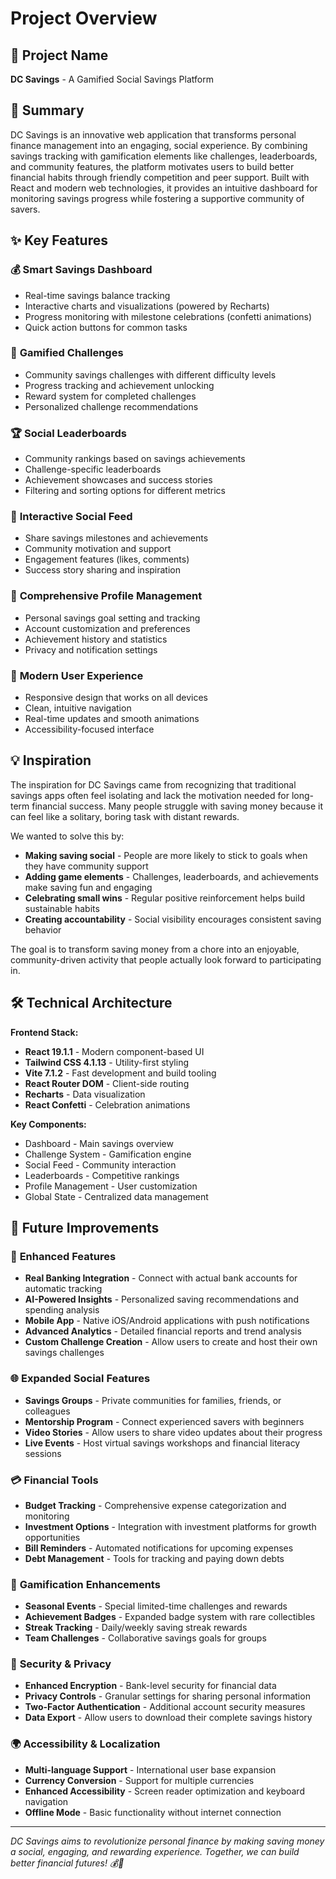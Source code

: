 # Project Overview

## 🎯 Project Name
**DC Savings** - A Gamified Social Savings Platform

## 🚀 Summary
DC Savings is an innovative web application that transforms personal finance management into an engaging, social experience. By combining savings tracking with gamification elements like challenges, leaderboards, and community features, the platform motivates users to build better financial habits through friendly competition and peer support. Built with React and modern web technologies, it provides an intuitive dashboard for monitoring savings progress while fostering a supportive community of savers.

## ✨ Key Features

### 💰 **Smart Savings Dashboard**
- Real-time savings balance tracking
- Interactive charts and visualizations (powered by Recharts)
- Progress monitoring with milestone celebrations (confetti animations)
- Quick action buttons for common tasks

### 🎯 **Gamified Challenges**
- Community savings challenges with different difficulty levels
- Progress tracking and achievement unlocking
- Reward system for completed challenges
- Personalized challenge recommendations

### 🏆 **Social Leaderboards**
- Community rankings based on savings achievements
- Challenge-specific leaderboards
- Achievement showcases and success stories
- Filtering and sorting options for different metrics

### 📱 **Interactive Social Feed**
- Share savings milestones and achievements
- Community motivation and support
- Engagement features (likes, comments)
- Success story sharing and inspiration

### 👤 **Comprehensive Profile Management**
- Personal savings goal setting and tracking
- Account customization and preferences
- Achievement history and statistics
- Privacy and notification settings

### 🎨 **Modern User Experience**
- Responsive design that works on all devices
- Clean, intuitive navigation
- Real-time updates and smooth animations
- Accessibility-focused interface

## 💡 Inspiration

The inspiration for DC Savings came from recognizing that traditional savings apps often feel isolating and lack the motivation needed for long-term financial success. Many people struggle with saving money because it can feel like a solitary, boring task with distant rewards.

We wanted to solve this by:
- **Making saving social** - People are more likely to stick to goals when they have community support
- **Adding game elements** - Challenges, leaderboards, and achievements make saving fun and engaging
- **Celebrating small wins** - Regular positive reinforcement helps build sustainable habits
- **Creating accountability** - Social visibility encourages consistent saving behavior

The goal is to transform saving money from a chore into an enjoyable, community-driven activity that people actually look forward to participating in.

## 🛠️ Technical Architecture

**Frontend Stack:**
- **React 19.1.1** - Modern component-based UI
- **Tailwind CSS 4.1.13** - Utility-first styling
- **Vite 7.1.2** - Fast development and build tooling
- **React Router DOM** - Client-side routing
- **Recharts** - Data visualization
- **React Confetti** - Celebration animations

**Key Components:**
- Dashboard - Main savings overview
- Challenge System - Gamification engine
- Social Feed - Community interaction
- Leaderboards - Competitive rankings
- Profile Management - User customization
- Global State - Centralized data management

## 📌 Future Improvements

### 🔮 **Enhanced Features**
- **Real Banking Integration** - Connect with actual bank accounts for automatic tracking
- **AI-Powered Insights** - Personalized saving recommendations and spending analysis
- **Mobile App** - Native iOS/Android applications with push notifications
- **Advanced Analytics** - Detailed financial reports and trend analysis
- **Custom Challenge Creation** - Allow users to create and host their own savings challenges

### 🌐 **Expanded Social Features**
- **Savings Groups** - Private communities for families, friends, or colleagues
- **Mentorship Program** - Connect experienced savers with beginners
- **Video Stories** - Allow users to share video updates about their progress
- **Live Events** - Host virtual savings workshops and financial literacy sessions

### 💳 **Financial Tools**
- **Budget Tracking** - Comprehensive expense categorization and monitoring
- **Investment Options** - Integration with investment platforms for growth opportunities
- **Bill Reminders** - Automated notifications for upcoming expenses
- **Debt Management** - Tools for tracking and paying down debts

### 🎯 **Gamification Enhancements**
- **Seasonal Events** - Special limited-time challenges and rewards
- **Achievement Badges** - Expanded badge system with rare collectibles
- **Streak Tracking** - Daily/weekly saving streak rewards
- **Team Challenges** - Collaborative savings goals for groups

### 🔐 **Security & Privacy**
- **Enhanced Encryption** - Bank-level security for financial data
- **Privacy Controls** - Granular settings for sharing personal information
- **Two-Factor Authentication** - Additional account security measures
- **Data Export** - Allow users to download their complete savings history

### 🌍 **Accessibility & Localization**
- **Multi-language Support** - International user base expansion
- **Currency Conversion** - Support for multiple currencies
- **Enhanced Accessibility** - Screen reader optimization and keyboard navigation
- **Offline Mode** - Basic functionality without internet connection

---

*DC Savings aims to revolutionize personal finance by making saving money a social, engaging, and rewarding experience. Together, we can build better financial futures! 💰🚀*